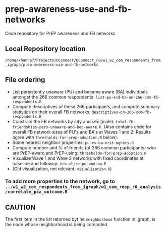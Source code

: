 # prep-awareness-use-and-fb-networks
Code repository for PrEP awareness and FB networks

## Local Repository location
`/home/khanna7/Projects/UConnect/UConnect_FB/w1_w2_com_respondents_from_igraph/prep-awareness-use-and-fb-networks`

## File ordering  
   * List persistently unaware (PU) and became aware (BA) individuals amongst the 266 common respondents: `list-pu-and-ba-on-266-com-fb-respondents.R`
   * Compute descriptives of these 266 participants, and compute summary statistics on their overall FB networks: `descriptives-on-266-com-fb-respondents.R`
   * Constrain the FB networks by city and sex (male): `total-fb-friendships-pers-unaware-and-bec-aware.R`. (Also contains code for overall FB network sizes of PU's and BA's at Waves 1 and 2. Results agree with `thresholds-for-prep-adoption.R` below). 
   * Some nearest neighbor properties: `pu-vs-ba-nrst-nghbrs.R`
   * Compute number and % of friends (of 266 common participants) who are PrEP-aware and PrEP-using: `thresholds-for-prep-adoption.R`  
   * Visualize Wave 1 and Wave 2 networks with fixed coordinates at baseline and followup: `visualize-pu-and-ba.R`
   * (Old visualization, not relevant: `visualization.R`)
   
### To add more properties to the network, go to `../w1_w2_com_respondents_from_igraph/w1_com_resp_r0_analysis/correlate_pca_outcome.R`

## CAUTION
   The first item in the list returned byt he `neighborhood` function in igraph, is the node whose neighborhood is being computed. 
